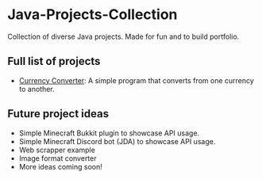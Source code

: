 # Java-Projects-Collection
Collection of diverse Java projects. Made for fun and to build portfolio.

## Full list of projects
- [Currency Converter](/CurrencyConverter): A simple program that converts from one currency to another.

## Future project ideas
- Simple Minecraft Bukkit plugin to showcase API usage.
- Simple Minecraft Discord bot (JDA) to showcase API usage.
- Web scrapper example
- Image format converter
- More ideas coming soon!
